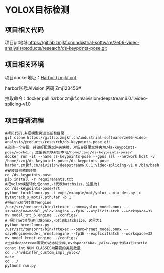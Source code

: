 # YOLOX目标检测

## 项目相关代码

项目git地址:https://gitlab.zmjkf.cn/industrial-software/ze06-video-analysis/products/research/ds-keypoints-pose.git


## 项目相关环境

项目docker地址：[Harbor (zmjkf.cn)](https://harbor.zmjkf.cn/aivision/deepstream6.0.1:video-splicing-v1.0)

harbor账号:AIvision,密码:Zmj123456#

拉取命令：docker pull harbor.zmjkf.cn/aivision/deepstream6.0.1:video-splicing-v1.0

## 项目部署流程

```
#拷贝代码,并把模型拷进当前根目录
git clone https://gitlab.zmjkf.cn/industrial-software/ze06-video-analysis/products/research/ds-keypoints-pose.git
#启动一个容器，并做好配置文件夹映射，对应容器里文件夹为/ds-keypoints-pose/workdir，这里将其映射到本地/home/zzmj/ds-keypoints-pose/
docker run -it --name ds-keypoints-pose --gpus all --network host -v /home/zzmj/ds-keypoints-pose:/ds-keypoints-pose harbor.zmjkf.cn/aivision/deepstream6.0.1:video-splicing-v1.0 /bin/bash
#安装其他依赖环境
cd /ds-keypoints-pose
pip install -r requirements.txt
#把yolox模型转化成onnx,-b代表batchsize，这里为1
cd /ds-keypoints-pose/trt
python torch2onnx.py -f exps/example/mot/yolox_s_mix_det.py -c bytetrack_s_mot17.pth.tar -b 1
#把onnx模型转换为engine
/usr/src/tensorrt/bin/trtexec --onnx=yolox_model.onnx --saveEngine=model_yolox.engine --fp16 --explicitBatch --workspace=32
mv model_trt_6.engine ../configs/
# 把hrnet模型转化成onnx,-b代表batchsize，这里为1
python hrnet2onnx.py
/usr/src/tensorrt/bin/trtexec --onnx=hrnet_model.onnx --saveEngine=model_hrnet.engine --fp16 --explicitBatch --workspace=32
mv model_hrnet.engine ../configs/
#生成deepstream需要的动态链接库,nvdsparsebbox_yolox.cpp中第31行static const int NUM_CLASSES为需要的类别数量
cd ../nvdsinfer_custom_impl_yolox/
make
cd ../
python3 run.py
```

